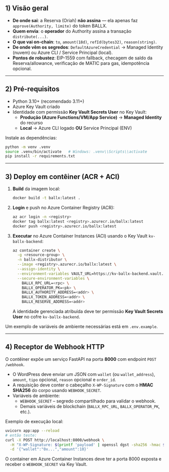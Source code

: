 ## 1) Visão geral

- **De onde sai**: a Reserva (Oriah) **não assina** — ela apenas faz `approve(Authority, limite)` do token BALLX.
- **Quem envia**: o **operador** do Authority assina a transação `distribute(...)`.
- **O que vai on-chain**: `to`, `amount(18d)`, `refId(bytes32)`, `reason(string)`.
- **De onde vêm os segredos**: `DefaultAzureCredential` → Managed Identity (nuvem) ou Azure CLI / Service Principal (local).
- **Pontos de robustez**: EIP-1559 com fallback, checagem de saldo da Reserva/allowance, verificação de MATIC para gas, idempotência opcional.

---

## 2) Pré-requisitos

- Python 3.10+ (recomendado 3.11+)
- Azure Key Vault criado
- Identidade com permissão **Key Vault Secrets User** no Key Vault:
  - **Produção (Azure Functions/VM/App Service)** → **Managed Identity** do recurso
  - **Local** → Azure CLI logado **OU** Service Principal (ENV)

Instale as dependências:
```bash
python -m venv .venv
source .venv/bin/activate   # Windows: .venv\\Scripts\\activate
pip install -r requirements.txt
```

---

## 3) Deploy em contêiner (ACR + ACI)

1. **Build** da imagem local:
   ```bash
   docker build -t ballx:latest .
   ```
2. **Login** e push no Azure Container Registry (ACR):
   ```bash
   az acr login -n <registry>
   docker tag ballx:latest <registry>.azurecr.io/ballx:latest
   docker push <registry>.azurecr.io/ballx:latest
   ```
3. **Executar** no Azure Container Instances (ACI) usando o Key Vault `kv-ballx-backend`:
   ```bash
   az container create \
     -g <resource-group> \
     -n ballx-distributor \
     --image <registry>.azurecr.io/ballx:latest \
     --assign-identity \
     --environment-variables VAULT_URL=https://kv-ballx-backend.vault.azure.net/ \
     --secure-environment-variables \
       BALLX_RPC_URL=<rpc> \
       BALLX_OPERATOR_PK=<pk> \
       BALLX_AUTHORITY_ADDRESS=<addr> \
       BALLX_TOKEN_ADDRESS=<addr> \
       BALLX_RESERVE_ADDRESS=<addr>
   ```

   A identidade gerenciada atribuída deve ter permissão **Key Vault Secrets User** no cofre `kv-ballx-backend`.

Um exemplo de variáveis de ambiente necessárias está em `.env.example`.

---

## 4) Receptor de Webhook HTTP

O contêiner expõe um serviço FastAPI na porta **8000** com endpoint `POST /webhook`.

- O WordPress deve enviar um JSON com `wallet` (ou `wallet_address`), `amount`,
  `tipo` opcional, `reason` opcional e `order_id`.
- A requisição deve conter o cabeçalho `X-WP-Signature` com o **HMAC SHA256** do corpo usando `WEBHOOK_SECRET`.
- Variáveis de ambiente:
  - `WEBHOOK_SECRET` – segredo compartilhado para validar o webhook.
  - Demais variáveis de blockchain (`BALLX_RPC_URL`, `BALLX_OPERATOR_PK`, etc.).

Exemplo de execução local:
```bash
uvicorn app:app --reload
# então teste:
curl -X POST http://localhost:8000/webhook \
  -H "X-WP-Signature: $(printf 'payload' | openssl dgst -sha256 -hmac $WEBHOOK_SECRET -hex | sed 's/^.* //')" \
  -d '{"wallet":"0x...","amount":10}'
```

O container em Azure Container Instances deve ter a porta 8000 exposta e receber o `WEBHOOK_SECRET` via Key Vault.
